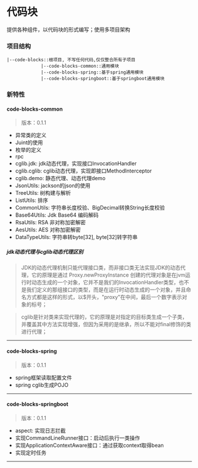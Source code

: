 # 代码块
提供各种组件，以代码块的形式编写；使用多项目架构

### 项目结构

```$xslt
|--code-blocks::根项目, 不写任何代码,仅仅整合所有子项目
             |--code-blocks-common::通用模块
             |--code-blocks-spring::基于spring通用模块
             |--code-blocks-springboot::基于springboot通用模块
```


### 新特性

#### code-blocks-common
> 版本：0.1.1

- 异常类的定义
- Juint的使用
- 枚举的定义
- rpc
- cglib.jdk: jdk动态代理，实现接口InvocationHandler
- cglib.cglib: cglib动态代理，实现即接口MethodInterceptor
- cglib.demo: 静态代理、动态代理demo
- JsonUtils: jackson的json的使用
- TreeUtils: 树构建与解析
- ListUtils: 排序
- CommonUtils: 字符串长度校验、BigDecimal转换String长度校验
- Base64Utils: Jdk Base64 编码解码
- RsaUtils: RSA 非对称加密解密
- AesUtils: AES 对称加密解密
- DataTypeUtils: 字符串转byte[32], byte[32]转字符串


##### jdk动态代理与cglib动态代理区别
> JDK的动态代理机制只能代理接口类，而非接口类无法实现JDK的动态代理，它的原理是通过 Proxy.newProxyInstance 创建的代理对象是在jvm运行时动态生成的一个对象，它并不是我们的InvocationHandler类型，也不是我们定义的那组接口的类型，而是在运行时动态生成的一个对象，并且命名方式都是这样的形式，以$开头，"proxy"在中间，最后一个数字表示对象的标号；

> cglib是针对类来实现代理的，它的原理是对指定的目标类生成一个子类，并覆盖其中方法实现增强，但因为采用的是继承，所以不能对final修饰的类进行代理；

***

#### code-blocks-spring
> 版本：0.1.1

- spring框架读取配置文件
- spring cglib生成POJO

***

#### code-blocks-springboot
> 版本：0.1.1

- aspect: 实现日志拦截
- 实现CommandLineRunner接口：启动后执行一类操作
- 实现ApplicationContextAware接口：通过获取context取得bean
- 实现定时任务

***